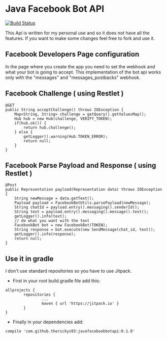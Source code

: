 # Java Facebook Bot API


[![Build Status](https://travis-ci.org/therickys93/javafacebookbotapi.svg?branch=master)](https://travis-ci.org/therickys93/javafacebookbotapi)


This Api is written for my personal use and so it does not have all the features.
If you want to make some changes feel free to fork and use it.

## Facebook Developers Page configuration

In the page where you create the app you need to set the webhook and what your bot is going to accept.
This implementation of the bot api works only with the "messages" and "messages_postbacks" webhook.

## Facebook Challenge ( using Restlet )

```
@GET
public String acceptChallenge() throws IOException {
	Map<String, String> challenge = getQuery().getValuesMap();
	Hub hub = new Hub(challenge, VERIFY_TOKEN);
	if(hub.ok()) {
		return hub.challenge();
	} else {
		getLogger().warning(Hub.TOKEN_ERROR);
     	return null;
	}
}
```

## Facebook Parse Payload and Response ( using Restlet )

```
@Post
public Representation payload(Representation data) throws IOException {
	String newMessage = data.getText();
	Payload payload = FacebookBotUtils.parsePayload(newMessage);
	String chatId = payload.entry().messaging().senderId();
	String text = payload.entry().messaging().message().text();
	getLogger().info(text);
	// do what you want with the text
	FacebookBot bot = new FacebookBot(TOKEN);
	String response = bot.execute(new SendMessage(chat_id, text));
	getLogger().info(response);
	return null;
}
```

## Use it in gradle

I don't use standard repositories so you have to use Jitpack.

* First in your root build.gradle file add this:

```
allprojects {
        repositories {
                ...
                maven { url 'https://jitpack.io' }
        }
}
```

* Finally in your dependencies add:

```
compile 'com.github.therickys93:javafacebookbotapi:0.1.0'
```

